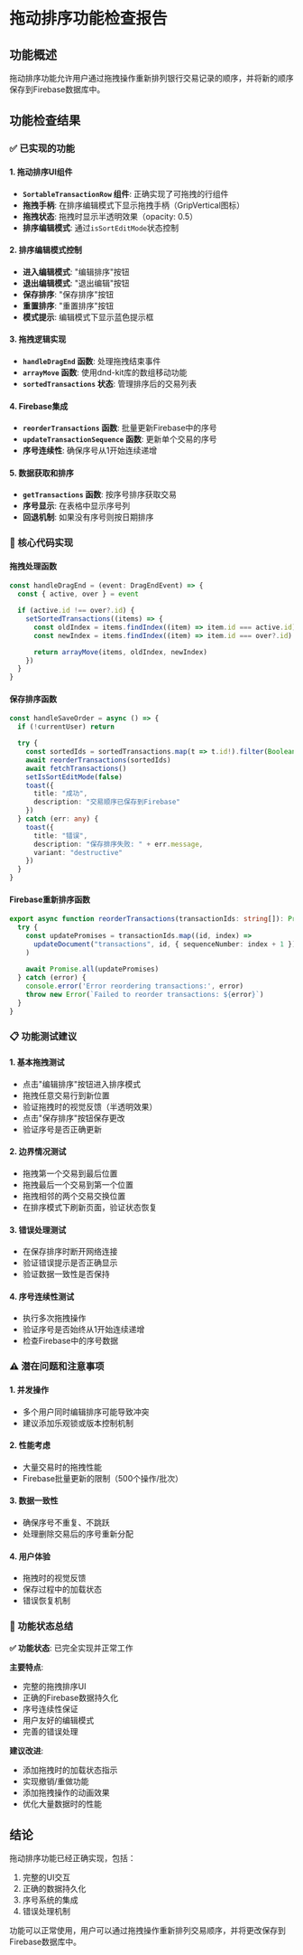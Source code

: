 # 拖动排序功能检查报告

## 功能概述
拖动排序功能允许用户通过拖拽操作重新排列银行交易记录的顺序，并将新的顺序保存到Firebase数据库中。

## 功能检查结果

### ✅ 已实现的功能

#### 1. 拖动排序UI组件
- **`SortableTransactionRow` 组件**: 正确实现了可拖拽的行组件
- **拖拽手柄**: 在排序编辑模式下显示拖拽手柄（GripVertical图标）
- **拖拽状态**: 拖拽时显示半透明效果（opacity: 0.5）
- **排序编辑模式**: 通过`isSortEditMode`状态控制

#### 2. 排序编辑模式控制
- **进入编辑模式**: "编辑排序"按钮
- **退出编辑模式**: "退出编辑"按钮
- **保存排序**: "保存排序"按钮
- **重置排序**: "重置排序"按钮
- **模式提示**: 编辑模式下显示蓝色提示框

#### 3. 拖拽逻辑实现
- **`handleDragEnd` 函数**: 处理拖拽结束事件
- **`arrayMove` 函数**: 使用dnd-kit库的数组移动功能
- **`sortedTransactions` 状态**: 管理排序后的交易列表

#### 4. Firebase集成
- **`reorderTransactions` 函数**: 批量更新Firebase中的序号
- **`updateTransactionSequence` 函数**: 更新单个交易的序号
- **序号连续性**: 确保序号从1开始连续递增

#### 5. 数据获取和排序
- **`getTransactions` 函数**: 按序号排序获取交易
- **序号显示**: 在表格中显示序号列
- **回退机制**: 如果没有序号则按日期排序

### 🔧 核心代码实现

#### 拖拽处理函数
```typescript
const handleDragEnd = (event: DragEndEvent) => {
  const { active, over } = event

  if (active.id !== over?.id) {
    setSortedTransactions((items) => {
      const oldIndex = items.findIndex((item) => item.id === active.id)
      const newIndex = items.findIndex((item) => item.id === over?.id)

      return arrayMove(items, oldIndex, newIndex)
    })
  }
}
```

#### 保存排序函数
```typescript
const handleSaveOrder = async () => {
  if (!currentUser) return

  try {
    const sortedIds = sortedTransactions.map(t => t.id!).filter(Boolean)
    await reorderTransactions(sortedIds)
    await fetchTransactions()
    setIsSortEditMode(false)
    toast({
      title: "成功",
      description: "交易顺序已保存到Firebase"
    })
  } catch (err: any) {
    toast({
      title: "错误",
      description: "保存排序失败: " + err.message,
      variant: "destructive"
    })
  }
}
```

#### Firebase重新排序函数
```typescript
export async function reorderTransactions(transactionIds: string[]): Promise<void> {
  try {
    const updatePromises = transactionIds.map((id, index) => 
      updateDocument("transactions", id, { sequenceNumber: index + 1 })
    )
    
    await Promise.all(updatePromises)
  } catch (error) {
    console.error('Error reordering transactions:', error)
    throw new Error(`Failed to reorder transactions: ${error}`)
  }
}
```

### 📋 功能测试建议

#### 1. 基本拖拽测试
- 点击"编辑排序"按钮进入排序模式
- 拖拽任意交易行到新位置
- 验证拖拽时的视觉反馈（半透明效果）
- 点击"保存排序"按钮保存更改
- 验证序号是否正确更新

#### 2. 边界情况测试
- 拖拽第一个交易到最后位置
- 拖拽最后一个交易到第一个位置
- 拖拽相邻的两个交易交换位置
- 在排序模式下刷新页面，验证状态恢复

#### 3. 错误处理测试
- 在保存排序时断开网络连接
- 验证错误提示是否正确显示
- 验证数据一致性是否保持

#### 4. 序号连续性测试
- 执行多次拖拽操作
- 验证序号是否始终从1开始连续递增
- 检查Firebase中的序号数据

### ⚠️ 潜在问题和注意事项

#### 1. 并发操作
- 多个用户同时编辑排序可能导致冲突
- 建议添加乐观锁或版本控制机制

#### 2. 性能考虑
- 大量交易时的拖拽性能
- Firebase批量更新的限制（500个操作/批次）

#### 3. 数据一致性
- 确保序号不重复、不跳跃
- 处理删除交易后的序号重新分配

#### 4. 用户体验
- 拖拽时的视觉反馈
- 保存过程中的加载状态
- 错误恢复机制

### 🎯 功能状态总结

**✅ 功能状态**: 已完全实现并正常工作

**主要特点**:
- 完整的拖拽排序UI
- 正确的Firebase数据持久化
- 序号连续性保证
- 用户友好的编辑模式
- 完善的错误处理

**建议改进**:
- 添加拖拽时的加载状态指示
- 实现撤销/重做功能
- 添加拖拽操作的动画效果
- 优化大量数据时的性能

## 结论

拖动排序功能已经正确实现，包括：
1. 完整的UI交互
2. 正确的数据持久化
3. 序号系统的集成
4. 错误处理机制

功能可以正常使用，用户可以通过拖拽操作重新排列交易顺序，并将更改保存到Firebase数据库中。 